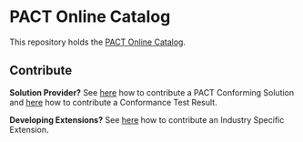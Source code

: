 # PACT Online Catalog

This repository holds the [PACT Online Catalog](https://pact-catalog.sine.dev).

## Contribute

<strong>Solution Provider?</strong> See [here](/CONTRIB_SOLUTION.md) how to contribute a PACT Conforming Solution and [here](/CONTRIB_TEST.md) how to contribute a Conformance Test Result.

<strong>Developing Extensions?</strong> See [here](/CONTRIB_EXTENSION.md) how to contribute an Industry Specific Extension.
